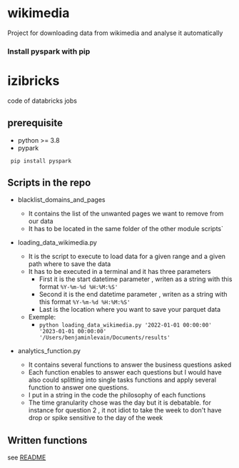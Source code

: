 # wikimedia
Project for downloading data from wikimedia and analyse it automatically

### Install pyspark with pip

# izibricks

code of databricks jobs

## prerequisite 

* python >= 3.8
* pypark

```text
 pip install pyspark
 ```
 
## Scripts in the repo

* blacklist_domains_and_pages
  * It contains the list of the unwanted pages we want to remove from our data
  * It has to be located in the same folder of the other module scripts`
  
* loading_data_wikimedia.py
  * It is the script to execute to load data for a given range and a given path where to save the data
  * It has to be executed in a terminal and it has three parameters
    * First it is the start datetime parameter , writen as a string with this format `%Y-%m-%d %H:%M:%S'`
    * Second it is the end datetime parameter , writen as a string with this format `%Y-%m-%d %H:%M:%S'`
    * Last is the location where you want to save your parquet data
  * Exemple:
    * `python loading_data_wikimedia.py '2022-01-01 00:00:00' '2023-01-01 00:00:00' '/Users/benjaminlevain/Documents/results'`
    
* analytics_function.py
  * It contains several functions to answer the business questions asked
  * Each function enables to answer each questions but I would have also could splitting into single tasks functions and apply several function to answer one questions. 
  * I put in a string in the code the philosophy of each functions
  * The time granularity chose was the day but it is debatable. for instance for question 2 , it not idiot to take the week to don't have drop or spike sensitive to the day of the week
  
 ## Written functions
 see [README](salesforce/README.md)



